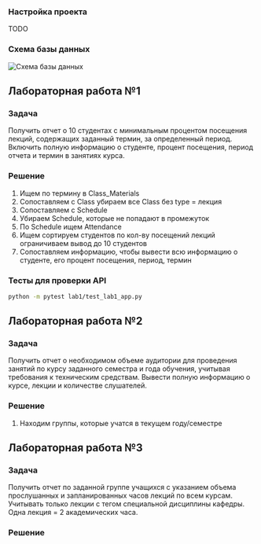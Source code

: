 ### Настройка проекта

TODO

### Схема базы данных

![Схема базы данных](db_schema_lab1.png)

## Лабораторная работа №1

### Задача

Получить отчет о 10 студентах с минимальным процентом посещения лекций, содержащих заданный термин, за определенный период. Включить полную информацию о студенте, процент посещения, период отчета и термин в занятиях курса.

### Решение

1. Ищем по термину в Class_Materials
2. Сопоставляем с Class убираем все Class без type = лекция
3. Сопоставляем с Schedule
4. Убираем Schedule, которые не попадают в промежуток
5. По Schedule ищем Attendance
6. Ищем сортируем студентов по кол-ву посещений лекций ограничиваем вывод до 10 студентов
7. Сопоставляем информацию, чтобы вывести всю информацию о студенте, его процент посещения, период, термин

### Тесты для проверки API 

```bash
python -m pytest lab1/test_lab1_app.py
```

## Лабораторная работа №2

### Задача

Получить отчет о необходимом объеме аудитории для проведения занятий по курсу заданного семестра и года обучения, учитывая требования к техническим средствам. Вывести полную информацию о курсе, лекции и количестве слушателей.

### Решение

1. Находим группы, которые учатся в текущем году/семестре

## Лабораторная работа №3

### Задача

Получить отчет по заданной группе учащихся с указанием объема прослушанных и запланированных часов лекций по всем курсам. Учитывать только лекции с тегом специальной дисциплины кафедры. Одна лекция = 2 академических часа.

### Решение
